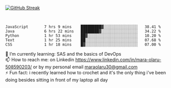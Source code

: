 

[![GitHub Streak](https://streak-stats.demolab.com?user=MaraxD&theme=tokyonight)](https://git.io/streak-stats)
 
 
 <br/>

<!--START_SECTION:waka-->

```text
JavaScript       7 hrs 9 mins    █████████▓░░░░░░░░░░░░░░░   38.41 %
Java             6 hrs 22 mins   ████████▓░░░░░░░░░░░░░░░░   34.22 %
Python           1 hr 53 mins    ██▓░░░░░░░░░░░░░░░░░░░░░░   10.20 %
Text             1 hr 25 mins    ██░░░░░░░░░░░░░░░░░░░░░░░   07.68 %
CSS              1 hr 18 mins    █▓░░░░░░░░░░░░░░░░░░░░░░░   07.00 %
```

<!--END_SECTION:waka-->
<!--[![willianrod's wakatime stats](https://github-readme-stats.vercel.app/api/wakatime?username=MaraxD)](https://github.com/anuraghazra/github-readme-stats)-->

🌱 I’m currently learning: SAS and the basics of DevOps<br/>
📫 How to reach me: on Linkedin https://www.linkedin.com/in/mara-olaru-508590203/ or by my personal email maraolaru30@gmail.com <br/>
⚡ Fun fact: i recently learned how to crochet and it's the only thing i've been doing besides sitting in front of my laptop all day <br/>
 
